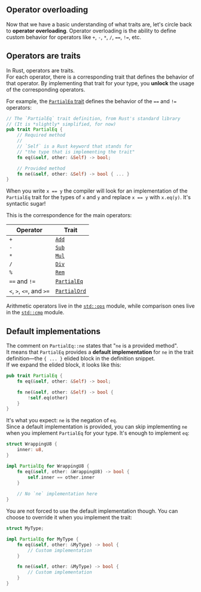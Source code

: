 ## Operator overloading

Now that we have a basic understanding of what traits are, let's circle back to **operator overloading**.
Operator overloading is the ability to define custom behavior for operators like `+`, `-`, `*`, `/`, `==`, `!=`, etc.

## Operators are traits

In Rust, operators are traits.\
For each operator, there is a corresponding trait that defines the behavior of that operator.
By implementing that trait for your type, you **unlock** the usage of the corresponding operators.

For example, the [`PartialEq` trait](https://doc.rust-lang.org/std/cmp/trait.PartialEq.html) defines the behavior of
the `==` and `!=` operators:

```rust
// The `PartialEq` trait definition, from Rust's standard library
// (It is *slightly* simplified, for now)
pub trait PartialEq {
    // Required method
    //
    // `Self` is a Rust keyword that stands for 
    // "the type that is implementing the trait"
    fn eq(&self, other: &Self) -> bool;

    // Provided method
    fn ne(&self, other: &Self) -> bool { ... }
}
```

When you write `x == y` the compiler will look for an implementation of the `PartialEq` trait for the types of `x` and `y`
and replace `x == y` with `x.eq(y)`. It's syntactic sugar!

This is the correspondence for the main operators:

| Operator                 | Trait                                                                   |
| ------------------------ | ----------------------------------------------------------------------- |
| `+`                      | [`Add`](https://doc.rust-lang.org/std/ops/trait.Add.html)               |
| `-`                      | [`Sub`](https://doc.rust-lang.org/std/ops/trait.Sub.html)               |
| `*`                      | [`Mul`](https://doc.rust-lang.org/std/ops/trait.Mul.html)               |
| `/`                      | [`Div`](https://doc.rust-lang.org/std/ops/trait.Div.html)               |
| `%`                      | [`Rem`](https://doc.rust-lang.org/std/ops/trait.Rem.html)               |
| `==` and `!=`            | [`PartialEq`](https://doc.rust-lang.org/std/cmp/trait.PartialEq.html)   |
| `<`, `>`, `<=`, and `>=` | [`PartialOrd`](https://doc.rust-lang.org/std/cmp/trait.PartialOrd.html) |

Arithmetic operators live in the [`std::ops`](https://doc.rust-lang.org/std/ops/index.html) module,
while comparison ones live in the [`std::cmp`](https://doc.rust-lang.org/std/cmp/index.html) module.

## Default implementations

The comment on `PartialEq::ne` states that "`ne` is a provided method".\
It means that `PartialEq` provides a **default implementation** for `ne` in the trait definition—the `{ ... }` elided
block in the definition snippet.\
If we expand the elided block, it looks like this:

```rust
pub trait PartialEq {
    fn eq(&self, other: &Self) -> bool;

    fn ne(&self, other: &Self) -> bool {
        !self.eq(other)
    }
}
```

It's what you expect: `ne` is the negation of `eq`.\
Since a default implementation is provided, you can skip implementing `ne` when you implement `PartialEq` for your type.
It's enough to implement `eq`:

```rust
struct WrappingU8 {
    inner: u8,
}

impl PartialEq for WrappingU8 {
    fn eq(&self, other: &WrappingU8) -> bool {
        self.inner == other.inner
    }
    
    // No `ne` implementation here
}
```

You are not forced to use the default implementation though.
You can choose to override it when you implement the trait:

```rust
struct MyType;

impl PartialEq for MyType {
    fn eq(&self, other: &MyType) -> bool {
        // Custom implementation
    }

    fn ne(&self, other: &MyType) -> bool {
        // Custom implementation
    }
}
```
